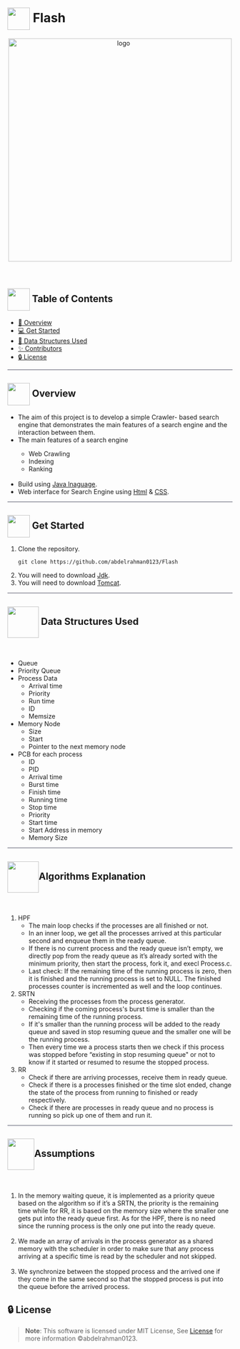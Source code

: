 <div align= >

# <img align=center width=50px height=50px src="https://media0.giphy.com/media/CVrs76nnBvU7azfTLj/giphy.gif?cid=ecf05e47om1y68g5als66xi5mn32ui6gk2g8wpnv145ag265&rid=giphy.gif&ct=s"> Flash

</div>
<p align="center">
   <img align="center" height="500px"  src="https://user-images.githubusercontent.com/71986226/183626365-0709b859-60b9-4738-b53e-b19261018304.jpg" alt="logo">
</p>

<p align="center"> 
    <br> 
</p>

## <img align= center width=50px height=50px src="https://thumbs.gfycat.com/HeftyDescriptiveChimneyswift-size_restricted.gif"> Table of Contents

- <a href ="#about"> 📙 Overview</a>
- <a href ="#Started"> 💻 Get Started</a>
- <a href ="#Work"> 🧱 Data Structures Used </a>
- <a href ="#Contributors"> ✨ Contributors</a>
- <a href ="#License"> 🔒 License</a>
<hr style="background-color: #4b4c60"></hr>

<a id = "about"></a>

## <img align="center"  height =50px src="https://user-images.githubusercontent.com/71986226/154076110-1233d7a8-92c2-4d79-82c1-30e278aa518a.gif"> Overview

<ul>
<li> The aim of this project is to develop a simple Crawler- based search engine that demonstrates the main features of a search engine
and the interaction between them.</li>
<li> The main features of a search engine</li>
<ul>
<li> Web Crawling</li>
<li> Indexing</li> 
<li> Ranking</li>
</ul>
<br>
<li> Build using <a href="https://en.wikipedia.org/wiki/Java_(programming_language)">Java lnaguage</a>.</li>
<li>  Web interface  for  Search Engine  using <a href="https://en.wikipedia.org/wiki/HTML">Html</a> & <a href="https://en.wikipedia.org/wiki/CSS">CSS</a>.</li>
</ul>
<hr style="background-color: #4b4c60"></hr>
<a id = "Started"></a>

## <img  align= center width=50px height=50px src="https://c.tenor.com/HgX89Yku5V4AAAAi/to-the-moon.gif"> Get Started

<ol>
<li>Clone the repository.

<br>

```
git clone https://github.com/abdelrahman0123/Flash
```

</li>
<li> You will need to download <a href="https://www.oracle.com/java/technologies/downloads/">Jdk</a>. </li>
<li> You will need to download <a href="https://tomcat.apache.org/download-90.cgi">Tomcat</a>. </li>
</ol>
<hr style="background-color: #4b4c60"></hr>

## <img align= center width=70px height=70px src="https://user-images.githubusercontent.com/71986226/178469374-15498392-26a1-4ba0-99d7-9ce899c131f0.gif"> Data Structures Used

<br>
<ul>
<li>Queue</li>
<li>Priority Queue</li>
<li>Process Data
<ul>
<li>Arrival time</li>
<li>Priority</li>
<li>Run time</li>
<li>ID</li>
<li>Memsize</li>
</ul>
</li>
<li>Memory Node
<ul>
<li>Size</li>
<li>Start</li>
<li>Pointer to the next memory node</li>
</ul>
</li>
<li> PCB for each process
<ul>
<li>ID</li>
<li>PID</li>
<li>Arrival time</li>
<li>Burst time</li>
<li>Finish time</li>
<li>Running time</li>
<li>Stop time</li>
<li>Priority</li>
<li>Start time</li>
<li>Start Address in memory</li>
<li>Memory Size</li>
</ul>
</li>
</ul>
<hr style="background-color: #4b4c60"></hr>
 <a id ="Algorithms"></a>

## <img align= "center" width=70px height=70px src="https://media0.giphy.com/media/Lqo3UBlXeHwZDoebKX/giphy.gif?cid=ecf05e47axkic0jguefzmfvqv5ncejylr7hhml03ciklbmdw&rid=giphy.gif&ct=s">Algorithms Explanation

<br>
<ol>
<li>HPF
<ul>
<li>The main loop checks if the processes are all finished or not. </li>
<li>In an inner loop, we get all the processes arrived at this particular second and enqueue them in the ready queue.</li>
<li>If there is no current process and the ready queue isn’t empty, we directly pop from the ready queue as it’s already sorted with the minimum priority, then start the process, fork it, and execl Process.c.</li>
<li>Last check: If the remaining time of the running process is zero, then it is finished and the running process is set to NULL. The finished processes counter is incremented as well and the loop continues.</li>
</ul>
</li>
<li>SRTN
<ul>
<li>Receiving the processes from the process generator.</li>
<li>Checking if the coming process's burst time is smaller than the remaining time of the running process.</li>
<li>If it's smaller than the running process will be added to the ready queue and saved in stop resuming queue and the smaller one will be the running process.</li>
<li>Then every time we a process starts then we check if this process was stopped before “existing in stop resuming queue" or not to know if it started or resumed to resume the stopped process.</li>
</ul>
</li>
<li>RR
<ul>
<li>Check if there are arriving processes, receive them in ready queue.</li>
<li>Check if there is a processes finished or the time slot ended, change the state of the process from running to finished or ready respectively.</li>
<li>Check if there are processes in ready queue and no process is running so pick up one of them and run it.</li>
</ul>
</li>
</ol>
<hr style="background-color: #4b4c60"></hr>
<a id ="Assumptions"></a>

## <img align= "center" width=60px height=70px src="https://media2.giphy.com/media/8pEnqbR2gapFekW4KK/giphy.gif?cid=ecf05e47ire2dp6wrcli5orn0gddraxve7sug4v3753pquxa&rid=giphy.gif&ct=s">Assumptions

<br>
<ol>
<li>
In the memory waiting queue, it is implemented as a priority queue based on the algorithm so if it’s a SRTN, the priority is the remaining time while for RR, it is based on the memory size where the smaller one gets put into the ready queue first. As for the HPF, there is no need since the running process is the only one put into the ready queue.
</li>
<br>
<li>
We made an array of arrivals in the process generator as a shared memory with the scheduler in order to make sure that any process arriving at a specific time is read by the scheduler and not skipped.
</li>
<br>
<li>We synchronize between the stopped process and the arrived one if they come in the same second so that the stopped process is put into the queue before the arrived process.
</li>
</ol>

<a id ="License"></a>

## 🔒 License

> **Note**: This software is licensed under MIT License, See [License](https://github.com/abdelrahman0123/Flash/blob/main/LICENSE) for more information ©abdelrahman0123.
